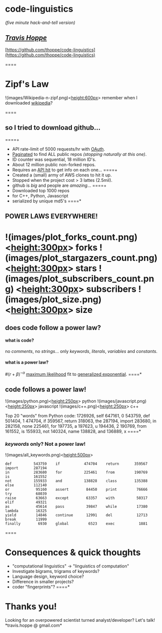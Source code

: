 # code-linguistics
_(five minute hack-and-tell version)_

*[Travis Hoppe](http://thoppe.github.io/)*
----------
[https://github.com/thoppe/code-linguistics](https://github.com/thoppe/code-linguistics)

====

# Zipf's Law
!(images/Wikipedia-n-zipf.png)<<height:600px>> remember when I downloaded [wikipedia](https://github.com/thoppe/Colorless-Green-Ideas)?

====
## so I tried to download github...

====+
+ API rate-limit of 5000 requests/hr with [OAuth](https://developer.github.com/v3/oauth/).
+ [Paginated](https://developer.github.com/guides/traversing-with-pagination/) to find ALL public repos _(stopping naturally at this one)_.
+ ID counter was sequential, 18 million ID's.
+ About 12 million public non-forked repos.
+ Requires an [API hit](https://developer.github.com/v3/repos/) to get info on each one...
====+
+ Created a (small) army of AWS clones to hit it up.
+ Stopped when the project cost > 3 lattes (2.5mil).
+ github is _big_ and people are _amazing_...
====+
+ Downloaded top 1000 repos
+ for C++, Python, Javascript
+ serialized by unique md5's
====*
## POWER LAWS EVERYWHERE!
!(images/plot_forks_count.png) <<height:300px>> forks
!(images/plot_stargazers_count.png) <<height:300px>> stars
!(images/plot_subscribers_count.png) <<height:300px>> subscribers
!(images/plot_size.png) <<height:300px>> size
====
## does code follow a power law?

#### what is code?
no _comments_, no _strings_...
only *keywords*, *literals*, *variables* and *constants*.

#### what is a power law?
#$(r+\beta)^{-\alpha}$
[maximum likelihood](http://en.wikipedia.org/wiki/Maximum_likelihood) fit to [generalized exponential](http://en.wikipedia.org/wiki/Zipf%E2%80%93Mandelbrot_law).
====*
## code follows a power law!
!(images/python.png)<<height:250px>> python
!(images/javascript.png)<<height:250px>> javascript
!(images/c++.png)<<height:250px>> c++


Top 20 "words" from Python code:
    1726926, self       647161, 0            543759, def      501404, 1
    474704, if          359567, return       318063, the      287194, import
    283680, in          282158, none         225461, for      197735, a
    197623, u           194436, 2            190769, from     161552, is
    155933, not         140324, name         138828, and      136889, x
====*
### *keywords* only? Not a power law!
!(images/all_keywords.png)<<height:500px>>

    def          543759    if           474704    return       359567    import       287194
    in           283680    for          225461    from         190769    is           161552
    not          155933    and          138828    class        135388    else         112140
    or            95160    assert        84450    print         76666    try           68039
    raise         63663    except        63357    with          50317    elif          49321
    as            45614    pass          39847    while         17380    lambda        16325
    yield         14846    continue      12991    del           12713    break         11999
    finally        6930    global         6523    exec           1881
====
# Consequences & quick thoughts

+ "computational linguistics" $\rightarrow$ "linguistics of computation"
+ Investigate bigrams, trigrams of keywords?
+ Language design, keyword choice?
+ Difference in smaller projects?
+ coder "fingerprints"?
====*

# Thanks you!

<div style="footnote">
Looking for an overpowered scientist turned analyst/developer? Let's talk!<br>*travis.hoppe @ gmail.com*
</div>


